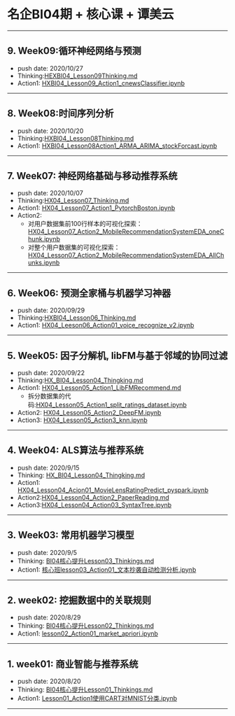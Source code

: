 # 名企BI04期 + 核心课 + 谭美云

---


## 9. Week09:循环神经网络与预测

+ push date: 2020/10/27
+ Thinking:[HEXBI04_Lesson09Thinking.md](./HHEXBI04_Lesson09Thinking.md)
+ Action1: [HXBI04_Lesson09_Action1_cnewsClassifier.ipynb](./HXBI04_Lesson09_Action1_cnewsClassifier.ipynb)

---

## 8. Week08:时间序列分析

+ push date: 2020/10/20
+ Thinking:[HXBI04_Lesson08Thinking.md](./HXBI04_Lesson08Thinking.md)
+ Action1: [HXBI04_Lesson08Action1_ARMA_ARIMA_stockForcast.ipynb](./HXBI04_Lesson08Action1_ARMA_ARIMA_stockForcast.ipynb)

---

## 7. Week07: 神经网络基础与移动推荐系统

+ push date: 2020/10/07
+ Thinking:[HX04_Lesson07_Thinking.md](./HX04_Lesson07_Thinking.md)
+ Action1: [HX04_Lesson07_Action1_PytorchBoston.ipynb](./HX04_Lesson07_Action1_PytorchBoston.ipynb)
+ Action2: 
  + 对用户数据集前100行样本的可视化探索：[HX04_Lesson07_Action2_MobileRecommendationSystemEDA_oneChunk.ipynb](./HX04_Lesson07_Action2_MobileRecommendationSystemEDA_oneChunk.ipynb)
  + 对整个用户数据集的可视化探索：[HX04_Lesson07_Action2_MobileRecommendationSystemEDA_AllChunks.ipynb](./HX04_Lesson07_Action2_MobileRecommendationSystemEDA_AllChunks.ipynb)

---
## 6. Week06: 预测全家桶与机器学习神器

+ push date: 2020/09/29
+ Thinking:[HXBI04_Lesson06_Thinking.md](./HXBI04_Lesson06_Thinking.md)
+ Action1: [HX04_Leeson06_Action01_voice_recognize_v2.ipynb](./HX04_Leeson06_Action01_voice_recognize_v2.ipynb)

---
## 5. Week05: 因子分解机, libFM与基于邻域的协同过滤

+ push date: 2020/09/22
+ Thinking:[HX_BI04_Lesson04_Thingking.md](./HX_BI04_Lesson04_Thingking.md)
+ Action1: [HX04_Lesson05_Action1_LibFMRecommend.md](./HX04_Lesson05_Action1_LibFMRecommend.md)
	+ 拆分数据集的代码:[HX04_Lesson05_Action1_split_ratings_dataset.ipynb](./HX04_Lesson05_Action1_split_ratings_dataset.ipynb) 
+ Action2: [HX04_Lesson05_Action2_DeepFM.ipynb](./HX04_Lesson05_Action2_DeepFM.ipynb)
+ Action3: [HX04_Lesson05_Action3_knn.ipynb](./HX04_Lesson05_Action3_knn.ipynb)

---

## 4. Week04:  ALS算法与推荐系统

+ push date: 2020/9/15
+ Thinking: [HX_BI04_Lesson04_Thingking.md](./HX_BI04_Lesson04_Thingking.md)
+ Action1: [HX04_Lesson04_Acion01_MovieLensRatingPredict_pyspark.ipynb](./HX04_Lesson04_Acion01_MovieLensRatingPredict_pyspark.ipynb)
+ Action2:[HX04_Lesson04_Action2_PaperReading.md](./HX04_Lesson04_Action2_PaperReading.md)
+ Action3:[HX04_Lesson04_Action03_SyntaxTree.ipynb](./HX04_Lesson04_Action03_SyntaxTree.ipynb)

---

## 3. Week03: 常用机器学习模型

+ push date: 2020/9/5
+ Thinking: [BI04核心提升Lesson03_Thinkings.md](./BI04核心提升Lesson03_Thinkings.md)
+ Action1: [核心班lesson03_Action01_文本抄袭自动检测分析.ipynb](./核心班lesson03_Action01_文本抄袭自动检测分析.ipynb)

---

## 2. week02: 挖掘数据中的关联规则

+ push date: 2020/8/29
+ Thinking: [BI04核心提升Lesson02_Thinkings.md](./BI04核心提升Lesson02_Thinkings.md)
+ Action1: [lesson02_Action01_market_apriori.ipynb](./lesson02_Action01_market_apriori.ipynb)

---

## 1. week01: 商业智能与推荐系统
+ push date: 2020/8/20
+ Thinking: [BI04核心提升Lesson01_Thinkings.md](./BI04核心提升Lesson01_Thinkings.md)
+ Action1: [Lesson01_Action1使用CART对MNIST分类.ipynb](./Lesson01_Action1使用CART对MNIST分类.ipynb)

---